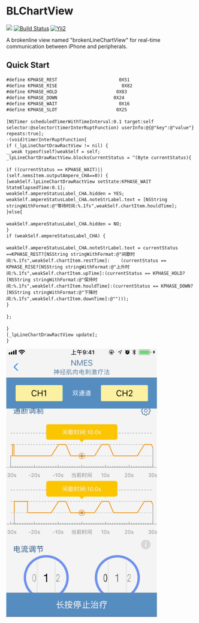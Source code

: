 
BLChartView
=========================
![](https://img.shields.io/apm/l/vim-mode.svg)
[![Build Status](https://travis-ci.org/meolu/walle-web.svg?branch=master)](https://travis-ci.org/meolu/walle-web)
[![Yii2](https://img.shields.io/badge/Powered_by-Yuepr_Framework-green.svg?style=flat)](http://www.yiiframework.com/)

A brokenline view named "brokenLineChartView" for real-time communication between iPhone and peripherals.


Quick Start
-------------
```objc
#define KPHASE_REST                       0X51
#define KPHASE_RISE                        0X82
#define KPHASE_HOLD                      0X83
#define KPHASE_DOWN                     0X24
#define KPHASE_WAIT                       0X16
#define KPHASE_SLOT                      0X25

[NSTimer scheduledTimerWithTimeInterval:0.1 target:self selector:@selector(timerInterRuptFunction) userInfo:@{@"key":@"value"} repeats:true];
-(void)timerInterRuptFunction{
if (_lpLineChartDrawRactView != nil) {
__weak typeof(self)weakSelf = self;
_lpLineChartDrawRactView.blocksCurrentStatus = ^(Byte currentStatus){

if ((currentStatus == KPHASE_WAIT)||(self.nemsItem.outputAmpere_CHA==0)) {
[weakSelf.lpLineChartDrawRactView setState:KPHASE_WAIT StateElapsedTime:0.1];
weakSelf.ampereStatusLabel_CHA.hidden = YES;
weakSelf.ampereStatusLabel_CHA.noteStrLabel.text = [NSString stringWithFormat:@"等待时间:%.1fs",weakSelf.chartItem.houldTime];
}else{

weakSelf.ampereStatusLabel_CHA.hidden = NO;
}
if (weakSelf.ampereStatusLabel_CHA) {

weakSelf.ampereStatusLabel_CHA.noteStrLabel.text = currentStatus             ==KPHASE_REST?[NSString stringWithFormat:@"间歇时间:%.1fs",weakSelf.chartItem.restTime]:    (currentStatus == KPHASE_RISE?[NSString stringWithFormat:@"上升时间:%.1fs",weakSelf.chartItem.upTime]:(currentStatus == KPHASE_HOLD?[NSString stringWithFormat:@"保持时间:%.1fs",weakSelf.chartItem.houldTime]:(currentStatus == KPHASE_DOWN?[NSString stringWithFormat:@"下降时间:%.1fs",weakSelf.chartItem.downTime]:@"")));
}

};

}
[_lpLineChartDrawRactView update];
}
```

<!--<iframe height=716 width=402 src="https://github.com/YuePr/BLChartView/blob/master/images/003.gif">-->

![](https://github.com/YuePr/BLChartView/blob/master/images/003.gif)





